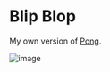# Blip Blop
My own version of [Pong](https://www.ponggame.org).

![image](https://user-images.githubusercontent.com/4059636/128635517-9c09e98f-2bc8-41ca-9de9-ef243da500e4.png)

